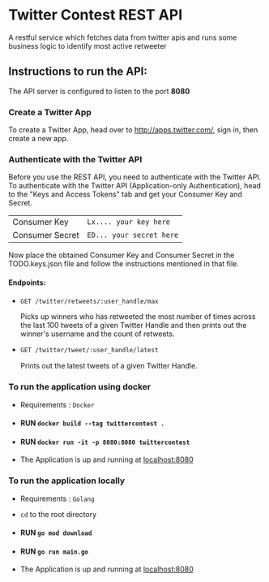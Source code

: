 # Twitter Contest REST API
A restful service which fetches data from twitter apis and runs some business logic to identify most active retweeter

## Instructions to run the API:
The API server is configured to listen to the port **8080**
### Create a Twitter App

To create a Twitter App, head over to <http://apps.twitter.com/>, sign in, then create a new app.

### Authenticate with the Twitter API

Before you use the REST API, you need to authenticate with the Twitter API. To authenticate with the Twitter API (Application-only Authentication), head to the "Keys and Access Tokens" tab and get your Consumer Key and Secret.

|                 |                          |
|-----------------|--------------------------|
| Consumer Key    | `Lx.... your key here`   |
| Consumer Secret | `ED... your secret here` |

Now place the obtained Consumer Key and Consumer Secret in the TODO.keys.json file and follow the instructions mentioned in that file.


#### Endpoints:
- ```sh
  GET /twitter/retweets/:user_handle/max  
  ```
  Picks up winners who has retweeted the most number of times across the last 100 tweets of a given Twitter Handle and then prints out the winner's username and the   count of retweets.
  
- ```sh
  GET /twitter/tweet/:user_handle/latest  
  ```
  Prints out the latest tweets of a given Twitter Handle.
  
### To run the application using docker
* Requirements : `Docker`
* #### RUN `docker build --tag twittercontest .`
* #### RUN `docker run -it -p 8080:8080 twittercontest`
* The Application is up and running at [localhost:8080](http://localhost:8080)   

### To run the application locally
* Requirements : `Golang`

* `cd` to the root directory
* #### RUN  `go mod download`
* #### RUN  `go run main.go`
* The Application is up and running at [localhost:8080](http://localhost:8080) 
